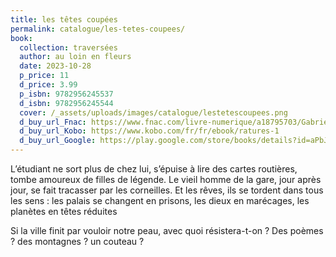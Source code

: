 ```yaml
---
title: les têtes coupées
permalink: catalogue/les-tetes-coupees/
book:
  collection: traversées
  author: au loin en fleurs
  date: 2023-10-28
  p_price: 11
  d_price: 3.99
  p_isbn: 9782956245537
  d_isbn: 9782956245544
  cover: /_assets/uploads/images/catalogue/lestetescoupees.png
  d_buy_url_Fnac: https://www.fnac.com/livre-numerique/a18795703/Gabriel-Barrault-Ratures
  d_buy_url_Kobo: https://www.kobo.com/fr/fr/ebook/ratures-1
  d_buy_url_Google: https://play.google.com/store/books/details?id=aPbJEAAAQBAJ
---
```

L’étudiant ne sort plus de chez lui, s’épuise à lire des cartes routières, tombe amoureux de filles de légende. Le vieil homme de la gare, jour après jour, se fait tracasser par les corneilles. Et les rêves, ils se tordent dans tous les sens : les palais se changent en prisons, les dieux en marécages, les planètes en têtes réduites

Si la ville finit par vouloir notre peau, avec quoi résistera-t-on ? Des poèmes ? des montagnes ? un couteau ?